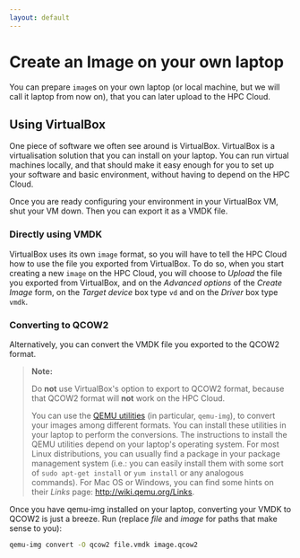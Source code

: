 ```yaml
---
layout: default
---
```


# Create an Image on your own laptop

You can prepare `image`s on your own laptop (or local machine, but we will call it laptop from now on), that you can later upload to the HPC Cloud. 

## Using VirtualBox

One piece of software we often see around is VirtualBox. VirtualBox is a virtualisation solution that you can install on your laptop. You can run virtual machines locally, and that should make it easy enough for you to set up your software and basic environment, without having to depend on the HPC Cloud. 

Once you are ready configuring your environment in your VirtualBox VM, shut your VM down. Then you can export it as a VMDK file. 

### Directly using VMDK
VirtualBox uses its own `image` format, so you will have to tell the HPC Cloud how to use the file you exported from VirtualBox. To do so, when you start creating a new `image` on the HPC Cloud, you will choose to _Upload_ the file you exported from VirtualBox, and on the _Advanced options_ of the _Create Image_ form, on the _Target device_ box type `vd` and on the _Driver_ box type `vmdk`. 

### Converting to QCOW2
Alternatively, you can convert the VMDK file you exported to the QCOW2 format. 

>**Note:**
>
>Do **not** use VirtualBox's option to export to QCOW2 format, because that QCOW2 format will **not** work on the HPC Cloud.
>
>You can use the [QEMU utilities](http://qemu.org) (in particular, `qemu-img`), to convert your images among different formats. You can install these utilities in your laptop to perform the conversions. The instructions to install the QEMU utilities depend on your laptop's operating system. For most Linux distributions, you can usually find a package in your package management system (i.e.: you can easily install them with some sort of `sudo apt-get install` or `yum install` or any analogous commands). For Mac OS or Windows, you can find some hints on their _Links_ page: http://wiki.qemu.org/Links.

Once you have qemu-img installed on your laptop, converting your VMDK to QCOW2 is just a breeze. Run (replace _file_ and _image_ for paths that make sense to you):

```sh
qemu-img convert -O qcow2 file.vmdk image.qcow2
```
